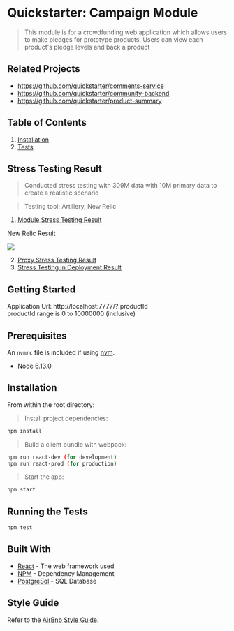 # Quickstarter: Campaign Module

> This module is for a crowdfunding web application which allows users to make pledges for prototype products. Users can view each product's pledge levels and back a product 

## Related Projects

  - https://github.com/quickstarter/comments-service
  - https://github.com/quickstarter/community-backend
  - https://github.com/quickstarter/product-summary

## Table of Contents

1. [Installation](#installation)
2. [Tests](#running-the-tests)

## Stress Testing Result

> Conducted stress testing with 309M data with 10M primary data to create a realistic scenario

> Testing tool: Artillery, New Relic


1. [Module Stress Testing Result](https://gist.github.com/2000prcs/cbda8b64c7b37085a3b2a68a4ae19c5f)

New Relic Result

<img src="https://i.imgur.com/Z5JcGVi.png">
 
2. [Proxy Stress Testing Result](https://gist.github.com/2000prcs/335d2e4665aac3c99445bfd6231c0e8e)
3. [Stress Testing in Deployment Result](https://gist.github.com/2000prcs/0a57b31ab296e450bbc380b1f640cfd2)


## Getting Started

Application Url: http://localhost:7777/?:productId
<br>
productId range is 0 to 10000000 (inclusive) 

## Prerequisites

An `nvmrc` file is included if using [nvm](https://github.com/creationix/nvm).

- Node 6.13.0

## Installation

From within the root directory:

> Install project dependencies:

```sh
npm install
```

> Build a client bundle with webpack: 

```sh
npm run react-dev (for development) 
npm run react-prod (for production)
```

> Start the app:

```sh
npm start
```

## Running the Tests

```sh
npm test
```

## Built With

* [React](https://reactjs.org/) - The web framework used
* [NPM](https://www.npmjs.com/) - Dependency Management
* [PostgreSql](https://www.postgresql.org/docs/) - SQL Database


## Style Guide

Refer to the [AirBnb Style Guide](https://github.com/airbnb/javascript).
